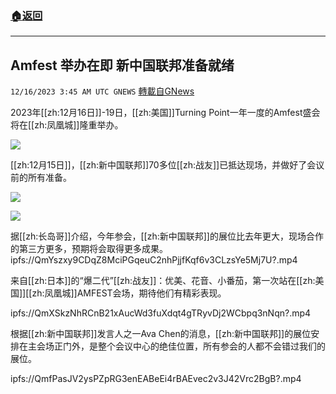 ###  [:house:返回](README.md)
---


## Amfest 举办在即  新中国联邦准备就绪
`12/16/2023 3:45 AM UTC GNEWS` [轉載自GNews](https://gnews.org/articles/2115693)

2023年[[zh:12月16日]]-19日，[[zh:美国]]Turning Point一年一度的Amfest盛会将在[[zh:凤凰城]]隆重举办。

![](ipfs://QmSLwVs8E6bjNQVUMSSnCdnQJKZgiL4FpWPrALqjAXb9v8?.png)


[[zh:12月15日]]，[[zh:新中国联邦]]70多位[[zh:战友]]已抵达现场，并做好了会议前的所有准备。

![](ipfs://QmcMMJiZVcMFzSh6GiJ8htEQUAMPfgmyZJALVdHy3FefLc?.png)


![](ipfs://QmRXeuesM8rfBidJ7hTdqGiBQWgXxTRv5WpbiAwFjinQZn?.png)


据[[zh:长岛哥]]介绍，今年参会，[[zh:新中国联邦]]的展位比去年更大，现场合作的第三方更多，预期将会取得更多成果。
ipfs://QmYszxy9CDqZ8MciPGqeuC2nhPjjfKqf6v3CLzsYe5Mj7U?.mp4

来自[[zh:日本]]的“爆二代”[[zh:战友]]：优美、花音、小番茄，第一次站在[[zh:美国]][[zh:凤凰城]]AMFEST会场，期待他们有精彩表现。

ipfs://QmXSkzNhRCnB21xAucWd3fuXdqt4gTRyvDj2WCbpq3nNqn?.mp4

根据[[zh:新中国联邦]]发言人之一Ava Chen的消息，[[zh:新中国联邦]]的展位安排在主会场正门外，是整个会议中心的绝佳位置，所有参会的人都不会错过我们的展位。

ipfs://QmfPasJV2ysPZpRG3enEABeEi4rBAEvec2v3J42Vrc2BgB?.mp4
